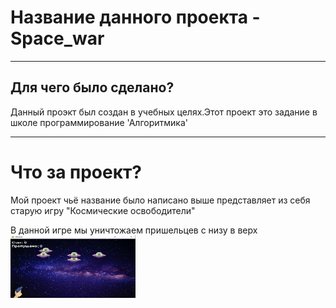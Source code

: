 # Название данного проекта - Space_war

------------------
## Для чего было сделано?
Данный проэкт был создан в учебных целях.Этот проект это задание в школе программирование 'Алгоритмика'

-------------------
# Что за проект?
Мой проект чьё название было написано выше представляет из себя старую игру "Космические освободители"

В данной игре мы уничтожаем пришельцев с низу в верх
<img src ="2.png" width="200" height="100">
